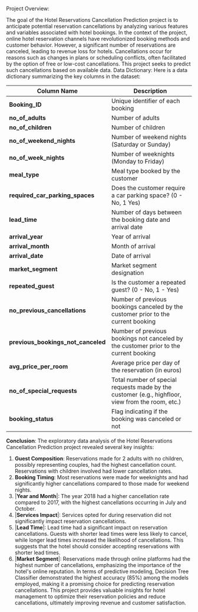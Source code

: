 Project Overview:

The goal of the Hotel Reservations Cancellation Prediction project is to anticipate potential reservation cancellations by analyzing various features and variables associated with hotel bookings. In the context of the project, online hotel reservation channels have revolutionized booking methods and customer behavior. However, a significant number of reservations are canceled, leading to revenue loss for hotels. Cancellations occur for reasons such as changes in plans or scheduling conflicts, often facilitated by the option of free or low-cost cancellations. This project seeks to predict such cancellations based on available data.
Data Dictionary:
Here is a data dictionary summarizing the key columns in the dataset:

| **Column Name** | **Description** |
|------------------|-----------------|
| **Booking_ID** | Unique identifier of each booking |
| **no_of_adults** | Number of adults |
| **no_of_children** | Number of children |
| **no_of_weekend_nights** | Number of weekend nights (Saturday or Sunday) |
| **no_of_week_nights** | Number of weeknights (Monday to Friday) |
| **meal_type** | Meal type booked by the customer |
| **required_car_parking_spaces** | Does the customer require a car parking space? (0 - No, 1 Yes) |
| **lead_time** | Number of days between the booking date and arrival date |
| **arrival_year** | Year of arrival |
| **arrival_month** | Month of arrival |
| **arrival_date** | Date of arrival |
| **market_segment** | Market segment designation |
| **repeated_guest** | Is the customer a repeated guest? (0 - No, 1 - Yes) |
| **no_previous_cancellations** | Number of previous bookings canceled by the customer prior to the current booking |
| **previous_bookings_not_canceled** | Number of previous bookings not canceled by the customer  prior to the current booking |
| **avg_price_per_room** | Average price per day of the reservation (in euros) |
| **no_of_special_requests** | Total number of special requests made by the customer (e.g., highfloor, view from the room, etc.) |
| **booking_status** | Flag indicating if the booking was canceled or not |

**Conclusion**:
The exploratory data analysis of the Hotel Reservations Cancellation Prediction project revealed several key insights:
1.	**Guest Composition**: Reservations made for 2 adults with no children, possibly representing couples, had the highest cancellation count. Reservations with children involved had lower cancellation rates.
2.	**Booking Timing**: Most reservations were made for weeknights and had significantly higher cancellations compared to those made for weekend nights.
3.	|**Year and Month**|: The year 2018 had a higher cancellation rate compared to 2017, with the highest cancellations occurring in July and October.
4.	|**Services Impact**|: Services opted for during reservation did not significantly impact reservation cancellations.
5.	|**Lead Time**|: Lead time had a significant impact on reservation cancellations. Guests with shorter lead times were less likely to cancel, while longer lead times increased the likelihood of cancellations. This suggests that the hotel should consider accepting reservations with shorter lead times.
6.	|**Market Segment**|: Reservations made through online platforms had the highest number of cancellations, emphasizing the importance of the hotel's online reputation.
In terms of predictive modeling, Decision Tree Classifier demonstrated the highest accuracy (85%) among the models employed, making it a promising choice for predicting reservation cancellations.
This project provides valuable insights for hotel management to optimize their reservation policies and reduce cancellations, ultimately improving revenue and customer satisfaction.

